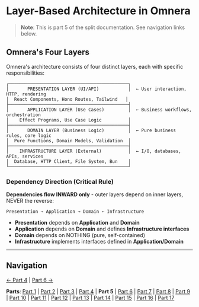 # Layer-Based Architecture in Omnera

> **Note**: This is part 5 of the split documentation. See navigation links below.

## Omnera's Four Layers

Omnera's architecture consists of four distinct layers, each with specific responsibilities:

```
┌─────────────────────────────────────────────┐
│       PRESENTATION LAYER (UI/API)           │  ← User interaction, HTTP, rendering
│  React Components, Hono Routes, Tailwind   │
├─────────────────────────────────────────────┤
│       APPLICATION LAYER (Use Cases)         │  ← Business workflows, orchestration
│    Effect Programs, Use Case Logic          │
├─────────────────────────────────────────────┤
│       DOMAIN LAYER (Business Logic)         │  ← Pure business rules, core logic
│  Pure Functions, Domain Models, Validation  │
├─────────────────────────────────────────────┤
│    INFRASTRUCTURE LAYER (External)          │  ← I/O, databases, APIs, services
│  Database, HTTP Client, File System, Bun    │
└─────────────────────────────────────────────┘
```

### Dependency Direction (Critical Rule)

**Dependencies flow INWARD only** - outer layers depend on inner layers, NEVER the reverse:

```
Presentation → Application → Domain ← Infrastructure
```

- **Presentation** depends on **Application** and **Domain**
- **Application** depends on **Domain** and defines **Infrastructure interfaces**
- **Domain** depends on NOTHING (pure, self-contained)
- **Infrastructure** implements interfaces defined in **Application/Domain**

---

## Navigation

[← Part 4](./04-why-layer-based-architecture-for-omnera.md) | [Part 6 →](./06-layer-1-presentation-layer-uiapi.md)

**Parts**: [Part 1](./01-start.md) | [Part 2](./02-overview.md) | [Part 3](./03-what-is-layer-based-architecture.md) | [Part 4](./04-why-layer-based-architecture-for-omnera.md) | **Part 5** | [Part 6](./06-layer-1-presentation-layer-uiapi.md) | [Part 7](./07-layer-2-application-layer-use-casesorchestration.md) | [Part 8](./08-layer-3-domain-layer-business-logic.md) | [Part 9](./09-layer-4-infrastructure-layer-external-services.md) | [Part 10](./10-layer-communication-patterns.md) | [Part 11](./11-integration-with-functional-programming.md) | [Part 12](./12-testing-layer-based-architecture.md) | [Part 13](./13-file-structure.md) | [Part 14](./14-best-practices.md) | [Part 15](./15-common-pitfalls.md) | [Part 16](./16-resources-and-references.md) | [Part 17](./17-summary.md)
